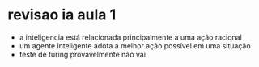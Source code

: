 # revisao ia aula 1
- a inteligencia está relacionada principalmente a uma ação racional
- um agente inteligente adota a melhor ação possível em uma situação
- teste de turing provavelmente não vai  